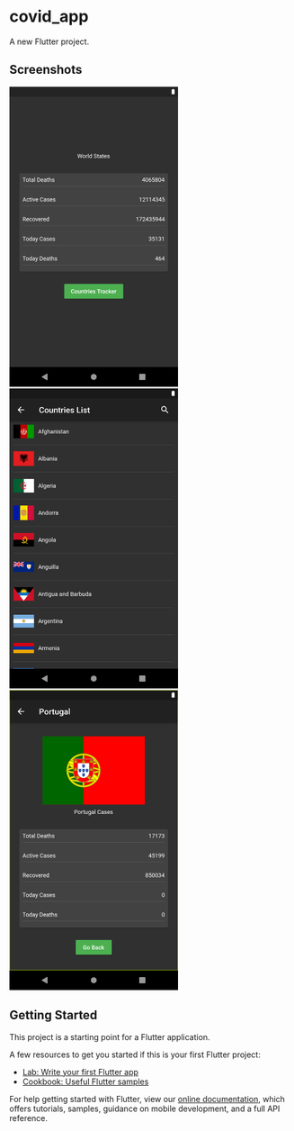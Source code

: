# covid_app

A new Flutter project.
## Screenshots
<img src="preview1.png" width="300" height="533"><img src="preview2.png" width="300" height="533"> <img src="preview3.png" width="300" height="533">

## Getting Started

This project is a starting point for a Flutter application.

A few resources to get you started if this is your first Flutter project:

- [Lab: Write your first Flutter app](https://flutter.dev/docs/get-started/codelab)
- [Cookbook: Useful Flutter samples](https://flutter.dev/docs/cookbook)

For help getting started with Flutter, view our
[online documentation](https://flutter.dev/docs), which offers tutorials,
samples, guidance on mobile development, and a full API reference.
